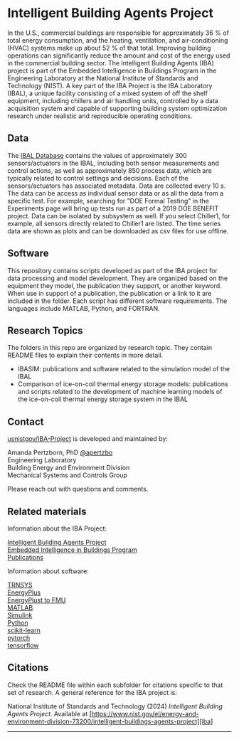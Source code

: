 # Intelligent Building Agents Project

In the U.S., commercial buildings are responsible for approximately 36 % of total energy consumption, 
and the heating, ventilation, and air-conditioning (HVAC) systems make up about 52 % of that total. 
Improving building operations can significantly reduce the amount and cost of the energy used in the 
commercial building sector. The Intelligent Building Agents (IBA) project is part of the Embedded Intelligence 
in Buildings Program in the Engineering Laboratory at the National Institute of Standards and Technology (NIST).
A key part of the IBA Project is the IBA Laboratory (IBAL), a unique facility consisting of a mixed system 
of off the shelf equipment, including chillers and air handling units, controlled by a data acquisition 
system and capable of supporting building system optimization research under realistic and reproducible 
operating conditions.

## Data
The [IBAL Database][ibal-db] contains the values of approximately 300 sensors/actuators in the IBAL, 
including both sensor measurements and control actions, as well as approximately 850 process data, 
which are typically related to control settings and decisions. Each of the sensors/actuators has 
associated metadata. Data are collected every 10 s. The data can be access as individual sensor data or as 
all the data from a specific test. For example, searching for "DOE Formal Testing" in the Experiments page will
bring up tests run as part of a 2019 DOE BENEFIT project. Data can be isolated by subsystem as well. If you select
Chiller1, for example, all sensors directly related to Chiller1 are listed. The time series data are shown 
as plots and can be downloaded as csv files for use offline.

## Software
This repository contains scripts developed as part of the IBA project for data processing and model development.
They are organized based on the equipment they model, the publication they support, or another keyword. When
use in support of a publication, the publication or a link to it are included in the folder. Each script has different 
software requirements. The languages include MATLAB, Python, and FORTRAN.

## Research Topics
The folders in this repo are organized by research topic. They contain README files to explain their contents in more detail. 

- IBASIM: publications and software related to the simulation model of the IBAL
- Comparison of ice-on-coil thermal energy storage models: publications and scripts related to the development of machine learning models of the ice-on-coil thermal energy storage system in the IBAL

## Contact
[usnistgov/IBA-Project][gh-iba] is developed and maintained
by:

Amanda Pertzborn, PhD  [@apertzbo][apertzbo] <br> 
Engineering Laboratory<br>
Building Energy and Environment Division<br>
Mechanical Systems and Controls Group<br>

Please reach out with questions and comments.

## Related materials
Information about the IBA Project: 

[Intelligent Building Agents Project][iba] <br>
[Embedded Intelligence in Buildings Program][eib] <br>
[Publications][nist_bio] <br>

Information about software:

[TRNSYS][trnsys] <br>
[EnergyPlus][eplus] <br>
[EnergyPlust to FMU][eplusFMU] <br>
[MATLAB][matlab] <br>
[Simulink][simulink] <br>
[Python][python] <br>
[scikit-learn][scikit] <br>
[pytorch][pytorch] <br>
[tensorflow][tensorflow] <br>


## Citations
Check the README file within each subfolder for citations specific to that set of research. A general reference for the IBA project is:

National Institute of Standards and Technology (2024) _Intelligent Building Agents Project_. Available at [https://www.nist.gov/el/energy-and-environment-division-73200/intelligent-buildings-agents-project][iba]


<!-- References -->
[ibal-db]: https://ibal.nist.gov
[apertzbo]: https://github.com/apertzbo
[iba]: https://nist.gov/el/energy-and-environment-division-73200/intelligent-buildings-agents-project
[eib]: https://www.nist.gov/programs-projects/embedded-intelligence-buildings-program
[nist_bio]: https://www.nist.gov/people/amanda-pertzborn
[trnsys]: https://www.trnsys.com/
[python]: https://www.python.org/
[scikit]: https://scikit-learn.org/stable/
[pytorch]: https://pytorch.org/
[tensorflow]: https://www.tensorflow.org/
[eplus]: https://energyplus.net/
[eplusFMU]: https://github.com/lbl-srg/EnergyplusToFMU
[matlab]: https://www.mathworks.com/
[simulink]: https://www.mathworks.com/products/simulink.html#:~:text=Simulink%20is%20a%20block%20diagram,and%20deploy%20without%20writing%20code.
[gh-iba]: https://github.com/usnistgov/IBA-Project

---

